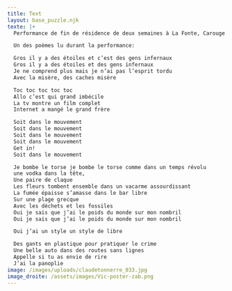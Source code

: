 ```yaml
---
title: Text
layout: base_puzzle.njk
texte: |+
  Performance de fin de résidence de deux semaines à La Fonte, Carouge (CH)

  Un des poèmes lu durant la performance:

  Gros il y a des étoiles et c’est des gens infernaux
  Gros il y a des étoiles et des gens infernaux
  Je ne comprend plus mais je n’ai pas l’esprit tordu
  Avec la misère, des caches misère

  Toc toc toc toc toc
  Allo c’est qui grand imbécile
  La tv montre un film complet
  Internet a mangé le grand frère

  Soit dans le mouvement 
  Soit dans le mouvement
  Soit dans le mouvement
  Soit dans le mouvement
  Get in!
  Soit dans le mouvement

  Je bombe le torse je bombe le torse comme dans un temps révolu
  une vodka dans la tête,
  Une paire de claque
  Les fleurs tombent ensemble dans un vacarme assourdissant
  La fumée épaisse s’amasse dans le bar libre
  Sur une plage grecque
  Avec les déchets et les fossiles
  Oui je sais que j’ai le poids du monde sur mon nombril
  Oui je sais que j’ai le poids du monde sur mon nombril

  Oui j’ai un style un style de libre

  Des gants en plastique pour pratiquer le crime
  Une belle auto dans des routes sans lignes
  Appelle si tu as envie de rire
  J’ai la panoplie
image: /images/uploads/claudetonnerre_033.jpg
image_droite: /assets/images/Vic-poster-zab.png
---
```

